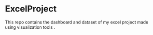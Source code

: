 # ExcelProject
This repo contains the dashboard and dataset of my excel project made using visualization tools .
